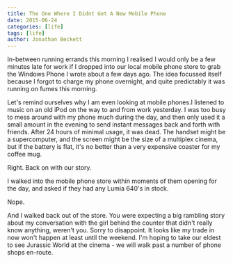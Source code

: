 ```yaml
---
title: The One Where I Didnt Get A New Mobile Phone
date: 2015-06-24
categories: [life]
tags: [life]
author: Jonathan Beckett
---
```


In-between running errands this morning I realised I would only be a few minutes late for work if I dropped into our local mobile phone store to grab the Windows Phone I wrote about a few days ago. The idea focussed itself because I forgot to charge my phone overnight, and quite predictably it was running on fumes this morning.

Let's remind ourselves why I am even looking at mobile phones.I listened to music on an old iPod on the way to and from work yesterday. I was too busy to mess around with my phone much during the day, and then only used it a small amount in the evening to send instant messages back and forth with friends. After 24 hours of minimal usage, it was dead. The handset might be a supercomputer, and the screen might be the size of a multiplex cinema, but if the battery is flat, it's no better than a very expensive coaster for my coffee mug.

Right. Back on with our story.

I walked into the mobile phone store within moments of them opening for the day, and asked if they had any Lumia 640's in stock.

Nope.

And I walked back out of the store. You were expecting a big rambling story about my conversation with the girl behind the counter that didn't really know anything, weren't you. Sorry to disappoint. It looks like my trade in now won't happen at least until the weekend. I'm hoping to take our eldest to see Jurassic World at the cinema - we will walk past a number of phone shops en-route.